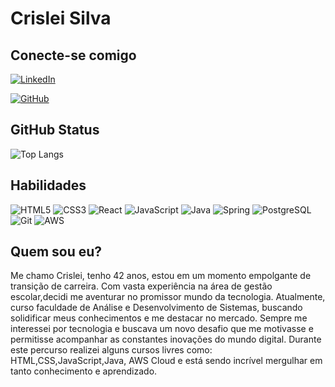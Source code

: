# Crislei Silva

## Conecte-se comigo

[![LinkedIn](https://img.shields.io/badge/LinkedIn-0077B5?style=for-the-badge&logo=linkedin&logoColor=white)](https://www.linkedin.com/in/crislei-a-silva/)

[![GitHub](https://img.shields.io/badge/GitHub-100000?style=for-the-badge&logo=github&logoColor=white)](https://github.com/crisleiasilva)

## GitHub Status

![Top Langs](https://github-readme-stats-git-masterrstaa-rickstaa.vercel.app/api/top-langs/?username=crisleiasilva&layout=compact&bg_color=000&border_color=30A3DC&title_color=E94D5F&text_color=FFF)

## Habilidades

![HTML5](https://img.shields.io/badge/HTML5-E34F26?style=for-the-badge&logo=html5&logoColor=white)
![CSS3](https://img.shields.io/badge/CSS3-1572B6?style=for-the-badge&logo=css3&logoColor=white)
![React](https://img.shields.io/badge/React-20232A?style=for-the-badge&logo=react&logoColor=61DAFB)
![JavaScript](https://img.shields.io/badge/JavaScript-F7DF1E?style=for-the-badge&logo=javascript&logoColor=black)
![Java](https://img.shields.io/badge/java-%23ED8B00.svg?style=for-the-badge&logo=openjdk&logoColor=white)
![Spring](https://img.shields.io/badge/spring-%236DB33F.svg?style=for-the-badge&logo=spring&logoColor=white)
![PostgreSQL](https://img.shields.io/badge/PostgreSQL-000?style=for-the-badge&logo=postgresql)
![Git](https://img.shields.io/badge/GIT-E44C30?style=for-the-badge&logo=git&logoColor=white)
![AWS](https://img.shields.io/badge/AWS-000.svg?style=for-the-badge&logo=amazon-aws&logoColor=white)

## Quem sou eu?

Me chamo Crislei, tenho 42 anos, estou em um momento empolgante de transição de carreira. Com vasta experiência na área de gestão escolar,decidi me aventurar no promissor mundo da tecnologia. Atualmente, curso faculdade de Análise e Desenvolvimento de Sistemas, buscando solidificar meus conhecimentos e me destacar no mercado.
Sempre me interessei por tecnologia e buscava um novo desafio que me motivasse e permitisse acompanhar as constantes inovações do mundo digital. Durante este percurso realizei alguns cursos livres como: HTML,CSS,JavaScript,Java, AWS Cloud e está sendo incrível mergulhar em tanto conhecimento e aprendizado.
